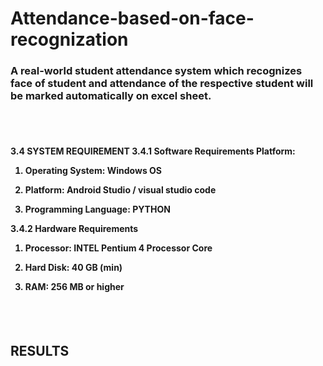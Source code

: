 # Attendance-based-on-face-recognization

<h3>A real-world student attendance system which recognizes face of student and attendance of the respective student will be marked automatically on excel sheet.</h3><br><br>
<h4>3.4 SYSTEM REQUIREMENT 
3.4.1	Software Requirements Platform: 
 
1.	Operating System: Windows OS 
 
2.	Platform: Android Studio / visual studio code
 
3.	Programming Language: PYTHON 
 
3.4.2	Hardware Requirements 
 
1.	Processor:  INTEL Pentium 4 Processor Core 
 
2.	 Hard Disk: 40 GB (min) 
 
3.	RAM: 256 MB or higher 

</h4>
<br><br>
<h2>RESULTS</h2><br>




